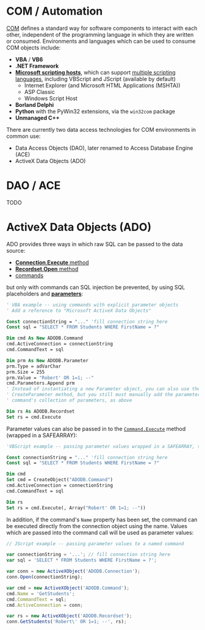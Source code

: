 COM / Automation
===

[COM](https://en.wikipedia.org/wiki/Component_Object_Model) defines a standard way for software components to interact with each other, independent of the programming language in which they are written or consumed. Environments and languages which can be used to consume COM objects include:

* **VBA** / **VB6**
* **.NET Framework**
* [**Microsoft scripting hosts**](https://docs.microsoft.com/en-us/previous-versions/windows/internet-explorer/ie-developer/scripting-articles/fdee6589(v%3dvs.94)), which can support [multiple scripting languages](https://docs.microsoft.com/en-us/previous-versions/windows/internet-explorer/ie-developer/scripting-articles/xawadt95(v%3dvs.94)), including VBScript and JScript (available by default)
    * Internet Explorer (and Microsoft HTML Applications (MSHTA))
    * ASP Classic
    * Windows Script Host
* **Borland Delphi**
* **Python** with the PyWin32 extensions, via the `win32com` package
* **Unmanaged C++**
        
There are currently two data access technologies for COM environments in common use:

* Data Access Objects (DAO), later renamed to Access Database Engine (ACE)
* ActiveX Data Objects (ADO)

DAO / ACE
===

TODO

ActiveX Data Objects (ADO)
===

ADO provides three ways in which raw SQL can be passed to the data source:

* [**Connection**.**Execute** method](https://docs.microsoft.com/en-us/sql/ado/reference/ado-api/execute-method-ado-connection)
* [**Recordset**.**Open** method](https://docs.microsoft.com/en-us/sql/ado/reference/ado-api/open-method-ado-recordset)
* [commands](https://docs.microsoft.com/en-us/sql/ado/guide/data/preparing-and-executing-commands)

but only with commands can SQL injection be prevented, by using SQL placeholders and [**parameters**](https://docs.microsoft.com/en-us/sql/ado/guide/data/command-object-parameters):

```vb
' VBA example -- using commands with explicit parameter objects
' Add a reference to "Microsoft ActiveX Data Objects"

Const connectionString = "..." 'fill connection string here
Const sql = "SELECT * FROM Students WHERE FirstName = ?"

Dim cmd As New ADODB.Command
cmd.ActiveConnection = connectionString
cmd.CommandText = sql

Dim prm As New ADODB.Parameter
prm.Type = adVarChar
prm.Size = 255
prm.Value = "Robert' OR 1=1; --"
cmd.Parameters.Append prm
' Instead of instantiating a new Parameter object, you can also use the command's
' CreateParameter method, but you still must manually add the parameter to the
' command's collection of parameters, as above

Dim rs As ADODB.Recordset
Set rs = cmd.Execute
```
Parameter values can also be passed in to the [`Command.Execute`](https://docs.microsoft.com/en-us/sql/ado/reference/ado-api/execute-method-ado-command?view=sql-server-2017) method (wrapped in a SAFEARRAY):
```vb
'VBScript example -- passing parameter values wrapped in a SAFEARRAY, to the Execute method

Const connectionString = "..." 'fill connection string here
Const sql = "SELECT * FROM Students WHERE FirstName = ?"

Dim cmd
Set cmd = CreateObject("ADODB.Command")
cmd.ActiveConnection = connectionString
cmd.CommandText = sql

Dim rs
Set rs = cmd.Execute(, Array("Robert' OR 1=1; --"))
```
In addition, if the command's `Name` property has been set, the command can be executed directly from the connection object using the name. Values which are passed into the command call will be used as parameter values:
```js
// JScript example -- passing parameter values to a named command

var connectionString = '...'; // fill connection string here
var sql = 'SELECT * FROM Students WHERE FirstName = ?';

var conn = new ActiveXObject('ADODB.Connection');
conn.Open(connectionString);

var cmd = new ActiveXObject('ADODB.Command');
cmd.Name = 'GetStudents';
cmd.CommandText = sql;
cmd.ActiveConnection = conn;

var rs = new ActiveXObject('ADODB.Recordset');
conn.GetStudents('Robert\' OR 1=1; --', rs);
```
